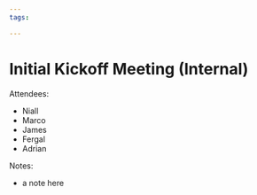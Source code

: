 ```yaml
---
tags: 

---
```



# Initial Kickoff Meeting (Internal)

Attendees:
- Niall
- Marco
- James
- Fergal
- Adrian


Notes:
- a note here